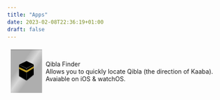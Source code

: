 ```yaml
---
title: "Apps"
date: 2023-02-08T22:36:19+01:00
draft: false
---
```

<div style="display: flex">
<a style="margin: 8px; text-decoration: none;" href="https://apps.apple.com/us/app/qibla-finder-bearing/id1669295958?uo=2">
<img align="center" src="/qibla-finder-icon.png" alt="Qibla Finder icon" style="width: 100px; height: 100px;  align-self: center;" />
</a>
<p style="align-self: center;">
Qibla Finder </br>
Allows you to quickly locate Qibla (the direction of Kaaba). Avaiable on iOS & watchOS.
</p>
</div>
